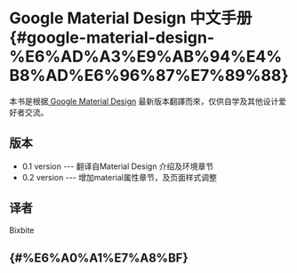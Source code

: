 # Google Material Design 中文手册 {#google-material-design-%E6%AD%A3%E9%AB%94%E4%B8%AD%E6%96%87%E7%89%88}

本书是根据[ Google Material Design](https://material.io/) 最新版本翻譯而來，仅供自学及其他设计爱好者交流。

## 版本

* 0.1 version --- 翻译自Material Design 介绍及环境章节
* 0.2 version --- 增加material属性章节，及页面样式调整

## 译者

Bixbite

##  {#%E6%A0%A1%E7%A8%BF}



